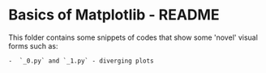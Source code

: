 # Basics of Matplotlib - README

This folder contains some snippets of codes that show some 'novel' visual
forms such as:

    -  `_0.py` and `_1.py` - diverging plots
